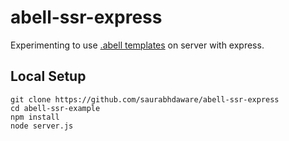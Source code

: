 # abell-ssr-express

Experimenting to use [.abell templates](https://github.com/abelljs/abell-renderer) on server with express.

## Local Setup

```
git clone https://github.com/saurabhdaware/abell-ssr-express
cd abell-ssr-example
npm install
node server.js
```